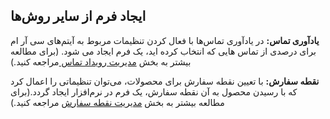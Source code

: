 ## ایجاد فرم از سایر روش‌ها

**یادآوری تماس:** در یادآوری تماس‌ها با فعال کردن تنظیمات مربوط به آیتم‌های سی آر ام برای درصدی از تماس هایی که انتخاب کرده اید، یک فرم ایجاد می شود. (برای مطالعه بیشتر به بخش [مدیریت رویداد تماس ](https://github.com/1stco/PayamGostarDocs/blob/master/help%202.5.4/Basic-Information/Telephone-systems/Call-reminder-settings/Add-contact-event/Add-contact-event.md)مراجعه کنید.)

**نقطه سفارش:**  با تعیین نقطه سفارش برای محصولات، می‌توان تنظیماتی را اعمال کرد که با رسیدن محصول به آن نقطه سفارش، یک فرم در نرم‌افزار ایجاد گردد.(برای مطالعه بیشتر به بخش [مدیریت نقطه سفارش](https://github.com/1stco/PayamGostarDocs/blob/master/help%202.5.4/Settings/sefaresh/sefaresh.md) مراجعه کنید.)